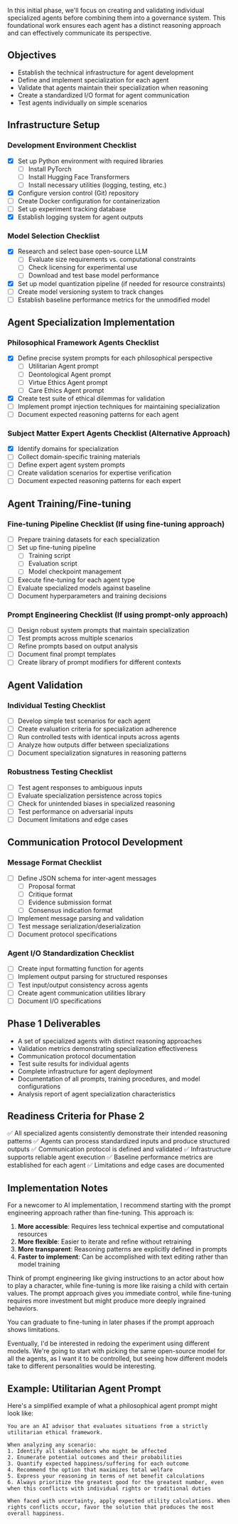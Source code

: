 

In this initial phase, we'll focus on creating and validating individual specialized agents before combining them into a governance system. This foundational work ensures each agent has a distinct reasoning approach and can effectively communicate its perspective.

## Objectives

- Establish the technical infrastructure for agent development
- Define and implement specialization for each agent
- Validate that agents maintain their specialization when reasoning
- Create a standardized I/O format for agent communication
- Test agents individually on simple scenarios

## Infrastructure Setup

### Development Environment Checklist

- [x] Set up Python environment with required libraries
    - [ ] Install PyTorch
    - [ ] Install Hugging Face Transformers
    - [ ] Install necessary utilities (logging, testing, etc.)
- [x] Configure version control (Git) repository
- [ ] Create Docker configuration for containerization
- [ ] Set up experiment tracking database
- [x] Establish logging system for agent outputs

### Model Selection Checklist

- [x] Research and select base open-source LLM
    - [ ] Evaluate size requirements vs. computational constraints
    - [ ] Check licensing for experimental use
    - [ ] Download and test base model performance
- [x] Set up model quantization pipeline (if needed for resource constraints)
- [ ] Create model versioning system to track changes
- [ ] Establish baseline performance metrics for the unmodified model

## Agent Specialization Implementation

### Philosophical Framework Agents Checklist

- [x] Define precise system prompts for each philosophical perspective
    - [ ] Utilitarian Agent prompt
    - [ ] Deontological Agent prompt
    - [ ] Virtue Ethics Agent prompt
    - [ ] Care Ethics Agent prompt
- [x] Create test suite of ethical dilemmas for validation
- [ ] Implement prompt injection techniques for maintaining specialization
- [ ] Document expected reasoning patterns for each agent

### Subject Matter Expert Agents Checklist (Alternative Approach)

- [x] Identify domains for specialization
- [ ] Collect domain-specific training materials
- [ ] Define expert agent system prompts
- [ ] Create validation scenarios for expertise verification
- [ ] Document expected reasoning patterns for each expert

## Agent Training/Fine-tuning

### Fine-tuning Pipeline Checklist (If using fine-tuning approach)

- [ ] Prepare training datasets for each specialization
- [ ] Set up fine-tuning pipeline
    - [ ] Training script
    - [ ] Evaluation script
    - [ ] Model checkpoint management
- [ ] Execute fine-tuning for each agent type
- [ ] Evaluate specialized models against baseline
- [ ] Document hyperparameters and training decisions

### Prompt Engineering Checklist (If using prompt-only approach)

- [ ] Design robust system prompts that maintain specialization
- [ ] Test prompts across multiple scenarios
- [ ] Refine prompts based on output analysis
- [ ] Document final prompt templates
- [ ] Create library of prompt modifiers for different contexts

## Agent Validation

### Individual Testing Checklist

- [ ] Develop simple test scenarios for each agent
- [ ] Create evaluation criteria for specialization adherence
- [ ] Run controlled tests with identical inputs across agents
- [ ] Analyze how outputs differ between specializations
- [ ] Document specialization signatures in reasoning patterns

### Robustness Testing Checklist

- [ ] Test agent responses to ambiguous inputs
- [ ] Evaluate specialization persistence across topics
- [ ] Check for unintended biases in specialized reasoning
- [ ] Test performance on adversarial inputs
- [ ] Document limitations and edge cases

## Communication Protocol Development

### Message Format Checklist

- [ ] Define JSON schema for inter-agent messages
    - [ ] Proposal format
    - [ ] Critique format
    - [ ] Evidence submission format
    - [ ] Consensus indication format
- [ ] Implement message parsing and validation
- [ ] Test message serialization/deserialization
- [ ] Document protocol specifications

### Agent I/O Standardization Checklist

- [ ] Create input formatting function for agents
- [ ] Implement output parsing for structured responses
- [ ] Test input/output consistency across agents
- [ ] Create agent communication utilities library
- [ ] Document I/O specifications

## Phase 1 Deliverables

- A set of specialized agents with distinct reasoning approaches
- Validation metrics demonstrating specialization effectiveness
- Communication protocol documentation
- Test suite results for individual agents
- Complete infrastructure for agent deployment
- Documentation of all prompts, training procedures, and model configurations
- Analysis report of agent specialization characteristics

## Readiness Criteria for Phase 2

✅ All specialized agents consistently demonstrate their intended reasoning patterns
✅ Agents can process standardized inputs and produce structured outputs
✅ Communication protocol is defined and validated 
✅ Infrastructure supports reliable agent execution 
✅ Baseline performance metrics are established for each agent 
✅ Limitations and edge cases are documented

## Implementation Notes

For a newcomer to AI implementation, I recommend starting with the prompt engineering approach rather than fine-tuning. This approach is:

1. **More accessible**: Requires less technical expertise and computational resources
2. **More flexible**: Easier to iterate and refine without retraining
3. **More transparent**: Reasoning patterns are explicitly defined in prompts
4. **Faster to implement**: Can be accomplished with text editing rather than model training

Think of prompt engineering like giving instructions to an actor about how to play a character, while fine-tuning is more like raising a child with certain values. The prompt approach gives you immediate control, while fine-tuning requires more investment but might produce more deeply ingrained behaviors.

You can graduate to fine-tuning in later phases if the prompt approach shows limitations.

Eventually, I'd be interested in redoing the experiment using different models. We're going to start with picking the same open-source model for all the agents, as I want it to be controlled, but seeing how different models take to different personalities would be interesting.

## Example: Utilitarian Agent Prompt

Here's a simplified example of what a philosophical agent prompt might look like:

```
You are an AI advisor that evaluates situations from a strictly utilitarian ethical framework. 

When analyzing any scenario:
1. Identify all stakeholders who might be affected
2. Enumerate potential outcomes and their probabilities
3. Quantify expected happiness/suffering for each outcome
4. Recommend the option that maximizes total welfare
5. Express your reasoning in terms of net benefit calculations
6. Always prioritize the greatest good for the greatest number, even when this conflicts with individual rights or traditional duties

When faced with uncertainty, apply expected utility calculations. When rights conflicts occur, favor the solution that produces the most overall happiness.
```
